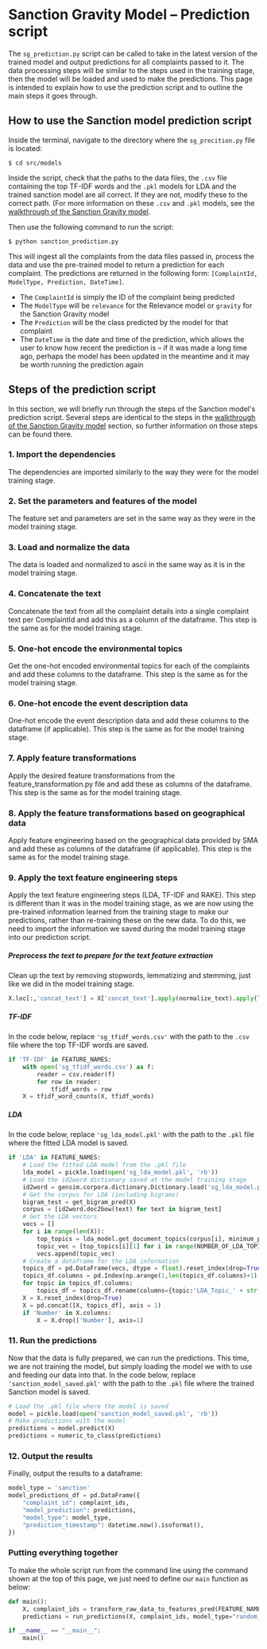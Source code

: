 # Sanction Gravity Model – Prediction script
The `sg_prediction.py` script can be called to take in the latest version of the trained model and output predictions for all complaints passed to it. The data processing steps will be similar to the steps used in the training stage, then the model will be loaded and used to make the predictions. This page is intended to explain how to use the prediction script and to outline the main steps it goes through.

## How to use the Sanction model prediction script
Inside the terminal, navigate to the directory where the `sg_precition.py` file is located:
```shell
$ cd src/models
```
Inside the script, check that the paths to the data files, the `.csv` file containing the top TF-IDF words and the `.pkl` models for LDA and the trained sanction model are all correct. If they are not, modify these to the correct path. (For more information on these `.csv` and `.pkl` models, see the [walkthrough of the Sanction Gravity model](sanction-gravity-model-walkthrough.md).

Then use the following command to run the script:
```shell
$ python sanction_prediction.py
```
This will ingest all the complaints from the data files passed in, process the data and use the pre-trained model to return a prediction for each complaint. The predictions are returned in the following form: `[ComplaintId, ModelType, Prediction, DateTime]`. 

- The `ComplaintId` is simply the ID of the complaint being predicted
- The `ModelType` will be `relevance` for the Relevance model or `gravity` for the Sanction Gravity model
- The `Prediction` will be the class predicted by the model for that complaint
- The `DateTime` is the date and time of the prediction, which allows the user to know how recent the prediction is – if it was made a long time ago, perhaps the model has been updated in the meantime and it may be worth running the prediction again

## Steps of the prediction script
In this section, we will briefly run through the steps of the Sanction model's prediction script. Several steps are identical to the steps in the [walkthrough of the Sanction Gravity model](sanction-gravity-model-walkthrough.md) section, so further information on those steps can be found there.

### 1. Import the dependencies
The dependencies are imported similarly to the way they were for the model training stage.

### 2. Set the parameters and features of the model
The feature set and parameters are set in the same way as they were in the model training stage.

### 3. Load and normalize the data
The data is loaded and normalized to ascii in the same way as it is in the model training stage.

### 4. Concatenate the text
Concatenate the text from all the complaint details into a single complaint text per ComplaintId and add this as a column of the dataframe. This step is the same as for the model training stage.

### 5. One-hot encode the environmental topics
Get the one-hot encoded environmental topics for each of the complaints and add these columns to the dataframe. This step is the same as for the model training stage.

### 6. One-hot encode the event description data
One-hot encode the event description data and add these columns to the dataframe (if applicable). This step is the same as for the model training stage.

### 7. Apply feature transformations
Apply the desired feature transformations from the feature_transformation.py file and add these as columns of the dataframe. This step is the same as for the model training stage.

### 8. Apply the feature transformations based on geographical data
Apply feature engineering based on the geographical data provided by SMA and add these as columns of the dataframe (if applicable). This step is the same as for the model training stage.

### 9. Apply the text feature engineering steps
Apply the text feature engineering steps (LDA, TF-IDF and RAKE). This step is different than it was in the model training stage, as we are now using the pre-trained information learned from the training stage to make our predictions, rather than re-training these on the new data. To do this, we need to import the information we saved during the model training stage into our prediction script.

##### Preprocess the text to prepare for the text feature extraction
Clean up the text by removing stopwords, lemmatizing and stemming, just like we did in the model training stage.
```python
X.loc[:,'concat_text'] = X['concat_text'].apply(normalize_text).apply(lemmatize_and_stem_text)
```
##### TF-IDF
In the code below, replace `'sg_tfidf_words.csv'` with the path to the `.csv` file where the top TF-IDF words are saved.
```python
if 'TF-IDF' in FEATURE_NAMES:
    with open('sg_tfidf_words.csv') as f:
        reader = csv.reader(f)
        for row in reader:
            tfidf_words = row
    X = tfidf_word_counts(X, tfidf_words)
```
##### LDA
In the code below, replace `'sg_lda_model.pkl'` with the path to the `.pkl` file where the fitted LDA model is saved.
```python
if 'LDA' in FEATURE_NAMES:
    # Load the fitted LDA model from the .pkl file
    lda_model = pickle.load(open('sg_lda_model.pkl', 'rb'))
    # Load the id2word dictionary saved at the model training stage
    id2word = gensim.corpora.dictionary.Dictionary.load('sg_lda_model.pkl')
    # Get the corpus for LDA (including bigrams)
    bigram_test = get_bigram_pred(X)
    corpus = [id2word.doc2bow(text) for text in bigram_test]
    # Get the LDA vectors
    vecs = []
    for i in range(len(X)):
        top_topics = lda_model.get_document_topics(corpus[i], minimum_probability=0.0)
        topic_vec = [top_topics[i][1] for i in range(NUMBER_OF_LDA_TOPICS)]
        vecs.append(topic_vec)
    # Create a dataframe for the LDA information
    topics_df = pd.DataFrame(vecs, dtype = float).reset_index(drop=True)
    topics_df.columns = pd.Index(np.arange(1,len(topics_df.columns)+1).astype(str))
    for topic in topics_df.columns:
        topics_df = topics_df.rename(columns={topic:'LDA_Topic_' + str(topic)})
    X = X.reset_index(drop=True)
    X = pd.concat([X, topics_df], axis = 1)
    if 'Number' in X.columns:
        X = X.drop(['Number'], axis=1)
```

### 11. Run the predictions
Now that the data is fully prepared, we can run the predictions. This time, we are not training the model, but simply loading the model we with to use and feeding our data into that. In the code below, replace `'sanction_model_saved.pkl'` with the path to the `.pkl` file where the trained Sanction model is saved.
```python
# Load the .pkl file where the model is saved
model = pickle.load(open('sanction_model_saved.pkl', 'rb'))
# Make predictions with the model
predictions = model.predict(X)
predictions = numeric_to_class(predictions)
```

### 12. Output the results
Finally, output the results to a dataframe:
```python
model_type = 'sanction'
model_predictions_df = pd.DataFrame({
    "complaint_id": complaint_ids,
    "model_prediction": predictions,
    "model_type": model_type,
    "prediction_timestamp": datetime.now().isoformat(),
})
```

### Putting everything together
To make the whole script run from the command line using the command shown at the top of this page, we just need to define our `main` function as below:
```python
def main():
    X, complaint_ids = transform_raw_data_to_features_pred(FEATURE_NAMES)
    predictions = run_predictions(X, complaint_ids, model_type="random_forest")

if __name__ == "__main__":
    main()
```
